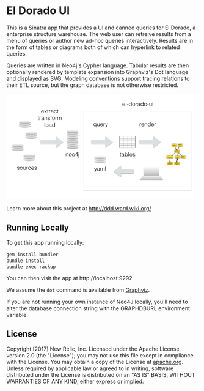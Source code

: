 # El Dorado UI

This is a Sinatra app that provides a UI and canned queries for El Dorado, a enterprise structure warehouse.
The web user can retreive results from a menu of queries or author new ad-hoc queries interactively.
Results are in the form of tables or diagrams both of which can hyperlink to related queries.

Queries are written in Neo4j's Cypher language. Tabular results are then optionally rendered by template expansion into Graphviz's Dot language and displayed as SVG. Modeling conventions support tracing relations to their ETL source, but the graph database is not otherwise restricted.

![system diagram](images/system-diagram.png?raw=true)

Learn more about this project at http://ddd.ward.wiki.org/

## Running Locally

To get this app running locally:

~~~
gem install bundler
bundle install
bundle exec rackup
~~~

You can then visit the app at http://localhost:9292

We assume the `dot` command is available from [Graphviz](http://www.graphviz.org/).

If you are not running your own instance of Neo4J locally, you'll need to alter
the database connection string with the GRAPHDBURL environment variable.

## License

Copyright [2017] New Relic, Inc.  Licensed under the Apache License, version 2.0 (the "License"); you may not use this file except in compliance with the License.  You may obtain a copy of the License at [apache.org](http://www.apache.org/licenses/LICENSE-2.0). Unless required by applicable law or agreed to in writing, software distributed under the License is distributed on an "AS IS" BASIS, WITHOUT WARRANTIES OF ANY KIND, either express or implied. 
